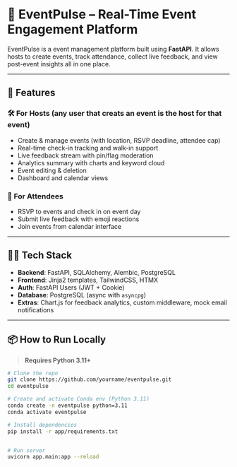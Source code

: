 # 🎉 EventPulse – Real-Time Event Engagement Platform

EventPulse is a event management platform built using **FastAPI**. It allows hosts to create events, track attendance, collect live feedback, and view post-event insights all in one place.

---

## 🚀 Features


### 🛠 For Hosts (any user that creats an event is the host for that event)
- Create & manage events (with location, RSVP deadline, attendee cap)
- Real-time check-in tracking and walk-in support
- Live feedback stream with pin/flag moderation
- Analytics summary with charts and keyword cloud
- Event editing & deletion
- Dashboard and calendar views

### 🙋 For Attendees
- RSVP to events and check in on event day
- Submit live feedback with emoji reactions
- Join events from calendar interface

---

## 🧑‍💻 Tech Stack

- **Backend**: FastAPI, SQLAlchemy, Alembic, PostgreSQL
- **Frontend**: Jinja2 templates, TailwindCSS, HTMX
- **Auth**: FastAPI Users (JWT + Cookie)
- **Database**: PostgreSQL (async with `asyncpg`)
- **Extras**: Chart.js for feedback analytics, custom middleware, mock email notifications

---

## 📦 How to Run Locally

> **Requires Python 3.11+**

```bash
# Clone the repo
git clone https://github.com/yourname/eventpulse.git
cd eventpulse

# Create and activate Conda env (Python 3.11)
conda create -n eventpulse python=3.11
conda activate eventpulse

# Install dependencies
pip install -r app/requirements.txt


# Run server
uvicorn app.main:app --reload
